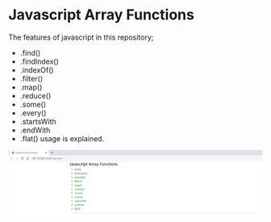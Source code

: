 # Javascript Array Functions
The features of javascript in this repository;
- .find() 
- .findIndex() 
- .indexOf() 
- .filter() 
- .map() 
- .reduce() 
- .some() 
- .every() 
- .startsWith 
- .endWith 
- .flat() 
usage is explained.

![](img/array-functions.png)
